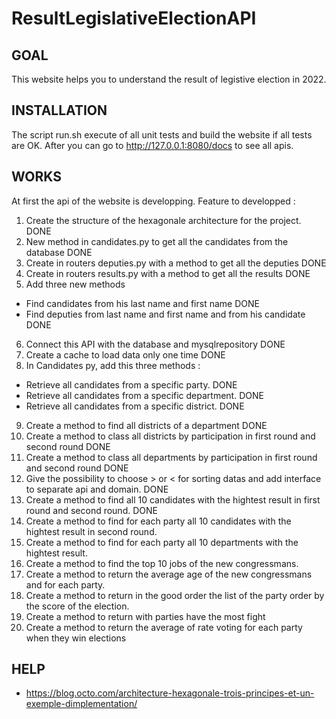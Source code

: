 # ResultLegislativeElectionAPI

## GOAL
This website helps you to understand the result of legistive election in 2022.

## INSTALLATION
The script run.sh execute of all unit tests and build the website if all tests are OK. 
After you can go to http://127.0.0.1:8080/docs to see all apis.

## WORKS 
At first the api of the website is developping.
Feature to developped : 
1. Create the structure of the hexagonale architecture for the project. DONE
2. New method in candidates.py to get all the candidates from the database DONE
3. Create in routers deputies.py with a method to get all the deputies DONE
4. Create in routers results.py with a method to get all the results DONE
5. Add three new methods
- Find candidates from his last name and first name DONE
- Find deputies from last name and first name and from his candidate DONE
6. Connect this API with the database and mysqlrepository DONE
7. Create a cache to load data only one time DONE
8. In Candidates py, add this three methods :
- Retrieve all candidates from a specific party. DONE
- Retrieve all candidates from a specific department. DONE
- Retrieve all candidates from a specific district. DONE
9. Create a method to find all districts of a department DONE
10. Create a method to class all districts by participation in first round and second round DONE
11. Create a method to class all departments by participation in first round and second round DONE
12. Give the possibility to choose  > or < for sorting datas and add interface to separate api and domain. DONE
13. Create a method to find all 10 candidates with the hightest result in first round and second round. DONE
14. Create a method to find for each party all 10 candidates with the hightest result in second round.
15. Create a method to find for each party all 10 departments with the hightest result.
16. Create a method to find the top 10 jobs of the new congressmans.
17. Create a method to return the average age of the new congressmans and for each party.
18. Create a method to return in the good order the list of the party order by the score of the election. 
19. Create a method to return with parties have the most fight
20. Create a method to return the average of rate voting for each party when they win elections

## HELP
- https://blog.octo.com/architecture-hexagonale-trois-principes-et-un-exemple-dimplementation/